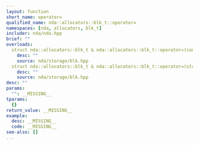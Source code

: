 ```yaml
---
layout: function
short_name: operator=
qualified_name: nda::allocators::blk_t::operator=
namespaces: [nda, allocators, blk_t]
includer: nda/nda.hpp
brief: ""
overloads:
  struct nda::allocators::blk_t & nda::allocators::blk_t::operator=(const struct nda::allocators::blk_t & ):
    desc: ""
    source: nda/storage/blk.hpp
  struct nda::allocators::blk_t & nda::allocators::blk_t::operator=(struct nda::allocators::blk_t && ):
    desc: ""
    source: nda/storage/blk.hpp
desc: ""
params:
  "": __MISSING__
tparams:
  {}
return_value: __MISSING__
example:
  desc: __MISSING__
  code: __MISSING__
see-also: []
...
```


